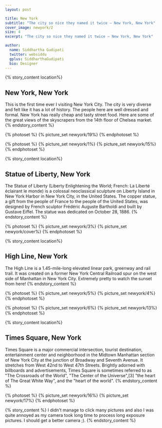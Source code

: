 ```yaml
---
layout: post

title: New York
subtitle: "The city so nice they named it twice — New York, New York"
cover_image: newyork/2
size: 4
excerpt: "The city so nice they named it twice — New York, New York"

author:
  name: Siddhartha Gudipati
  twitter: websiddu
  gplus: SiddharthaGudipati
  bio: Designer
---
```


{% story_content location%}
## New York, New York
This is the first time ever I visiting New York City. The city is very diverse and felt like it has a lot of history. The people here are well dressed and formal. New York has really cheap and tasty street food. Here are some of the great views of the skyscrapers from the 14th floor of Chelsea market.
{% endstory_content %}


{% photoset %}
  {% picture_set newyork/19%}
{% endphotoset %}

{% photoset %}
  {% picture_set newyork/1%}
  {% picture_set newyork/15%}
{% endphotoset %}

{% story_content location%}
## Statue of Liberty, New York
The Statue of Liberty (Liberty Enlightening the World; French: La Liberté éclairant le monde) is a colossal neoclassical sculpture on Liberty Island in New York Harbor in New York City, in the United States. The copper statue, a gift from the people of France to the people of the United States, was designed by French sculptor Frédéric Auguste Bartholdi and built by Gustave Eiffel. The statue was dedicated on October 28, 1886.
{% endstory_content %}


{% photoset %}
  {% picture_set newyork/3%}
  {% picture_set newyork/cover%}
{% endphotoset %}


{% story_content location%}
## High Line, New York
The High Line is a 1.45-mile-long elevated linear park, greenway and rail trail. It was created on a former New York Central Railroad spur on the west side of Manhattan in New York City. Extremely pretty to watch the sunset from here!
{% endstory_content %}

{% photoset %}
  {% picture_set newyork/5%}
  {% picture_set newyork/4%}
{% endphotoset %}

{% photoset %}
  {% picture_set newyork/6%}
  {% picture_set newyork/13%}
{% endphotoset %}

{% story_content location%}
## Times Square, New York
Times Square is a major commercial intersection, tourist destination, entertainment center and neighborhood in the Midtown Manhattan section of New York City at the junction of Broadway and Seventh Avenue. It stretches from West 42nd to West 47th Streets. Brightly adorned with billboards and advertisements, Times Square is sometimes referred to as "The Crossroads of the World", "The Center of the Universe",[3] "the heart of The Great White Way", and the "heart of the world".
{% endstory_content %}


{% photoset %}
  {% picture_set newyork/16%}
  {% picture_set newyork/17%}
{% endphotoset %}


{% story_content %}
I didn't manage to click many pictures and also I was quite annoyed as my camera took long time to process long exposure pictures. I should get a better camera ;).
{% endstory_content %}
